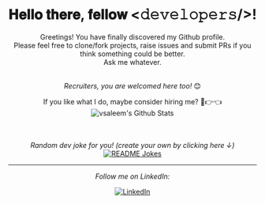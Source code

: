 <div align="center">
<h1> 𝐇𝐞𝐥𝐥𝐨 𝐭𝐡𝐞𝐫𝐞, 𝐟𝐞𝐥𝐥𝐨𝐰 <𝚍𝚎𝚟𝚎𝚕𝚘𝚙𝚎𝚛𝚜/>!
<!-- Add image gif here -->
</h1>
</div>

<div align="center" width="50">

<!-- Add image gif here -->

</div>

<div align="center">

Greetings! You have finally discovered my Github profile. 
</br>
Please feel free to clone/fork projects, raise issues and submit PRs if you think something could be better. 
</br>
Ask me whatever. <b><a href="mailto:vic.saleem@gmail.com"></a></b>

<br />
<i>Recruiters, you are welcomed here too!</i> 😊

</div>

<div align="center">

If you like what I do, maybe consider hiring me? 🥺👉👈
<br />
<img align="center" src="https://github-readme-stats.vercel.app/api?username=vsaleem&include_all_commits=true&count_private=true&show_icons=true&line_height=20&title_color=7A7ADB&icon_color=2234AE&text_color=D3D3D3&bg_color=0,000000,130F40" alt="vsaleem's Github Stats">

</br>
</br>
<i>Random dev joke for you! (create your own by clicking here ↓)</i>
</br>
<a href="https://readme-jokes.vercel.app"><img align="center" src="https://readme-jokes.vercel.app/api?bgColor=%23073b4c&textColor=%2306d6a0&aColor=%2306d6a0&borderColor=%2306d6a0" alt="README Jokes"></a>

---

<i>Follow me on LinkedIn:</i>
</br>

<a href="https://www.linkedin.com/in/victoriasaleem" target="_blank"><img src="https://img.shields.io/badge/LinkedIn-%230077B5.svg?&style=flat-square&logo=linkedin&logoColor=white" alt="LinkedIn"></a>

</div>
